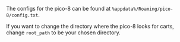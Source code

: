 The configs for the pico-8 can be found at `%appdata%/Roaming/pico-8/config.txt`.

If you want to change the directory where the pico-8 looks for carts, change `root_path` to be your chosen directory.